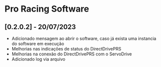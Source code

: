 # Pro Racing Software

## [0.2.0.2] - 20/07/2023

 - Adicionado mensagem ao abrir o software, caso já exista uma instancia do software em execução
 - Melhorias nas indicações de status do DirectDrivePRS
 - Melhorias na conexão do DirectDrivePRS com o ServoDrive
 - Adicionado log via arquivo